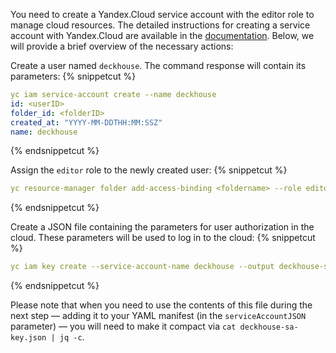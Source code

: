 You need to create a Yandex.Cloud service account with the editor role to manage cloud resources. The detailed instructions for creating a service account with Yandex.Cloud are available in the [documentation](/en/documentation/v1/modules/030-cloud-provider-yandex/environment.html). Below, we will provide a brief overview of the necessary actions:

Create a user named `deckhouse`. The command response will contain its parameters:
{% snippetcut %}
```yaml
yc iam service-account create --name deckhouse
id: <userID>
folder_id: <folderID>
created_at: "YYYY-MM-DDTHH:MM:SSZ"
name: deckhouse
```
{% endsnippetcut %}

Assign the `editor` role to the newly created user:
{% snippetcut %}
```yaml
yc resource-manager folder add-access-binding <foldername> --role editor --subject serviceAccount:<userID>
```
{% endsnippetcut %}

Create a JSON file containing the parameters for user authorization in the cloud. These parameters will be used to log in to the cloud:
{% snippetcut %}
```yaml
yc iam key create --service-account-name deckhouse --output deckhouse-sa-key.json
```
{% endsnippetcut %}

Please note that when you need to use the contents of this file during the next step — adding it to your YAML manifest (in the `serviceAccountJSON` parameter) — you will need to make it compact via `cat deckhouse-sa-key.json | jq -c`.

<div id="standard-layout-notes" style="display:none" markdown="1">
**Caution!**

When using the **Standard** resource layout, you must enable `Cloud NAT` within 3 minutes of creating the primary network resources for all subnets. Otherwise, the bootstrap process will fail.

You can enable `Cloud NAT` manually using the web interface.

Example:

![Enabling NAT](/ru/documentation/v1/images/030-cloud-provider-yandex/enable_cloud_nat.png)
</div>

<script>
$(document).ready(function() {
    if (sessionStorage.getItem('dhctl-layout').toLowerCase() === 'standard') {
        $('#standard-layout-notes').css('display', 'block');
    }
})
</script>
